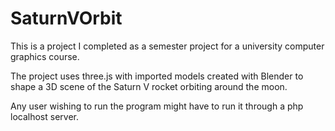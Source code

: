 # SaturnVOrbit

This is a project I completed as a semester project for a 
university computer graphics course.

The project uses three.js with imported models created with Blender
to shape a 3D scene of the Saturn V rocket orbiting around the moon.

Any user wishing to run the program might have to run it through a
php localhost server.